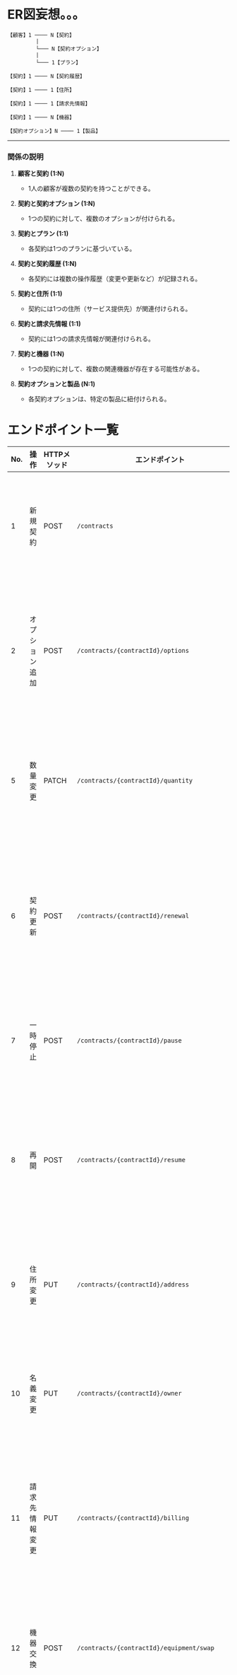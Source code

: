 # ER図妄想。。。

```
【顧客】1 ──── N【契約】
         |
         └─── N【契約オプション】
         |
         └─── 1【プラン】

【契約】1 ──── N【契約履歴】

【契約】1 ──── 1【住所】

【契約】1 ──── 1【請求先情報】

【契約】1 ──── N【機器】

【契約オプション】N ──── 1【製品】
```

---

### **関係の説明**

1. **顧客と契約 (1:N)**  
   - 1人の顧客が複数の契約を持つことができる。

2. **契約と契約オプション (1:N)**  
   - 1つの契約に対して、複数のオプションが付けられる。

3. **契約とプラン (1:1)**  
   - 各契約は1つのプランに基づいている。

4. **契約と契約履歴 (1:N)**  
   - 各契約には複数の操作履歴（変更や更新など）が記録される。

5. **契約と住所 (1:1)**  
   - 契約には1つの住所（サービス提供先）が関連付けられる。

6. **契約と請求先情報 (1:1)**  
   - 契約には1つの請求先情報が関連付けられる。

7. **契約と機器 (1:N)**  
   - 1つの契約に対して、複数の関連機器が存在する可能性がある。

8. **契約オプションと製品 (N:1)**  
   - 各契約オプションは、特定の製品に紐付けられる。



# エンドポイント一覧

| No. | 操作               | HTTPメソッド | エンドポイント                                   | 説明                                 |
| --- | ------------------ | ------------ | ------------------------------------------------ | ------------------------------------ |
| 1   | 新規契約           | POST         | `/contracts`                                     | 新しい契約を作成する                 |
| 2   | オプション追加     | POST         | `/contracts/{contractId}/options`                | 契約にオプションを追加する           |
| 5   | 数量変更           | PATCH        | `/contracts/{contractId}/quantity`               | 契約内の数量を変更する               |
| 6   | 契約更新           | POST         | `/contracts/{contractId}/renewal`                | 契約期間を延長または更新する         |
| 7   | 一時停止           | POST         | `/contracts/{contractId}/pause`                  | 契約を一時停止する                   |
| 8   | 再開               | POST         | `/contracts/{contractId}/resume`                 | 一時停止中の契約を再開する           |
| 9   | 住所変更           | PUT          | `/contracts/{contractId}/address`                | 契約の住所を変更する                 |
| 10  | 名義変更           | PUT          | `/contracts/{contractId}/owner`                  | 契約者名義を変更する                 |
| 11  | 請求先情報変更     | PUT          | `/contracts/{contractId}/billing`                | 契約の請求先情報を変更する           |
| 12  | 機器交換           | POST         | `/contracts/{contractId}/equipment/swap`         | 契約内の機器を交換する               |
| 13  | 解約               | DELETE       | `/customers/{customerId}/contracts/{contractId}` | 契約を解約する                       |
| 14  | 契約一覧取得       | GET          | `/contracts`                                     | 全ての契約情報を取得する             |
| 15  | 契約詳細取得       | GET          | `/contracts/{contractId}`                        | 指定された契約の詳細情報を取得する   |
| 16  | オプション一覧取得 | GET          | `/contracts/{contractId}/options`                | 契約に紐づくオプション一覧を取得する |
| 17  | 顧客情報取得       | GET          | `/customers/{customerId}`                        | 指定された顧客の情報を取得する       |
| 18  | 契約履歴取得       | GET          | `/contracts/{contractId}/history`                | 指定された契約の変更履歴を取得する   |




## 1. 新規契約 (`POST /contracts`)

**リクエスト**:
```json
{
  "customerId": "12345",
  "startDate": "2024-12-01",
  "products": [
    {
      "productId": "P001",
      "quantity": 2
    }
  ]
}
```

**レスポンス**:
```json
{
  "contractId": "98765",
  "status": "active",
  "startDate": "2024-12-01",
  "products": [
    {
      "productId": "P001",
      "quantity": 2
    }
  ]
}
```

---

## 2. オプション追加 (`POST /contracts/{contractId}/options`)

**リクエスト**:
```json
{
  "productId": "P002",
  "quantity": 1
}
```

**レスポンス**:
```json
{
  "optionId": "45678",
  "productId": "P002",
  "quantity": 1,
  "status": "追加完了"
}
```

---

## 3. オプション削除 (`DELETE /contracts/{contractId}/options/{optionId}`)

**リクエスト**:
なし

**レスポンス**:
```json
{
  "optionId": "45678",
  "status": "削除完了"
}
```

---

## 4. プラン変更 (`PUT /contracts/{contractId}/plan`)

**リクエスト**:
```json
{
  "newPlanId": "premium"
}
```

**レスポンス**:
```json
{
  "contractId": "98765",
  "oldPlanId": "basic",
  "newPlanId": "premium",
  "status": "変更完了"
}
```

---

## 5. 数量変更 (`PATCH /contracts/{contractId}/quantity`)

**リクエスト**:
```json
{
  "productId": "P001",
  "newQuantity": 3
}
```

**レスポンス**:
```json
{
  "productId": "P001",
  "oldQuantity": 2,
  "newQuantity": 3,
  "status": "変更完了"
}
```

---

## 6. 契約更新 (`POST /contracts/{contractId}/renewal`)

**リクエスト**:
```json
{
  "newEndDate": "2025-12-01"
}
```

**レスポンス**:
```json
{
  "contractId": "98765",
  "newEndDate": "2025-12-01",
  "status": "更新完了"
}
```

---

## 7. 一時停止 (`POST /contracts/{contractId}/pause`)

**リクエスト**:
```json
{
  "reason": "停止理由"
}
```

**レスポンス**:
```json
{
  "contractId": "98765",
  "status": "一時停止",
  "reason": "停止理由"
}
```

---

## 8. 再開 (`POST /contracts/{contractId}/resume`)

**リクエスト**:
なし

**レスポンス**:
```json
{
  "contractId": "98765",
  "status": "アクティブ"
}
```

---

## 9. 住所変更 (`PUT /contracts/{contractId}/address`)

**リクエスト**:
```json
{
  "newAddress": "東京都渋谷区神南1丁目1-1"
}
```

**レスポンス**:
```json
{
  "contractId": "98765",
  "oldAddress": "大阪府大阪市北区梅田1丁目2-2",
  "newAddress": "東京都渋谷区神南1丁目1-1",
  "status": "変更完了"
}
```

---

## 10. 名義変更 (`PUT /contracts/{contractId}/owner`)

**リクエスト**:
```json
{
  "newOwnerName": "山田 太郎"
}
```

**レスポンス**:
```json
{
  "contractId": "98765",
  "oldOwnerName": "佐藤 花子",
  "newOwnerName": "山田 太郎",
  "status": "変更完了"
}
```

---

## 11. 請求先情報変更 (`PUT /contracts/{contractId}/billing`)

**リクエスト**:
```json
{
  "newBillingInfo": {
    "address": "神奈川県横浜市中区山下町2丁目3-3",
    "paymentMethod": "クレジットカード"
  }
}
```

**レスポンス**:
```json
{
  "contractId": "98765",
  "status": "変更完了",
  "billingInfo": {
    "address": "神奈川県横浜市中区山下町2丁目3-3",
    "paymentMethod": "クレジットカード"
  }
}
```

---

## 12. 機器交換 (`POST /contracts/{contractId}/equipment/swap`)

**リクエスト**:
```json
{
  "oldEquipmentId": "001",
  "newEquipmentId": "002"
}
```

**レスポンス**:
```json
{
  "contractId": "98765",
  "oldEquipmentId": "001",
  "newEquipmentId": "002",
  "status": "交換完了"
}
```

---

## 13. 解約 (`DELETE /customers/{customerId}/contracts/{contractId}`)

**リクエスト**:
なし

**レスポンス**:
```json
{
  "contractId": "98765",
  "status": "解約完了",
  "terminationDate": "2024-12-06"
}
```

---

## 14. 契約一覧取得 (`GET /contracts`)

**リクエスト**:
なし

**レスポンス**:
```json
[
  {
    "contractId": "98765",
    "status": "アクティブ",
    "startDate": "2024-12-01"
  },
  {
    "contractId": "87654",
    "status": "一時停止",
    "startDate": "2024-10-01"
  }
]
```

---

## 15. 契約詳細取得 (`GET /contracts/{contractId}`)

**リクエスト**:
なし

**レスポンス**:
```json
{
  "contractId": "98765",
  "status": "アクティブ",
  "startDate": "2024-12-01",
  "products": [
    {
      "productId": "P001",
      "quantity": 2
    }
  ]
}
```

---

## 16. オプション一覧取得 (`GET /contracts/{contractId}/options`)

**リクエスト**:
なし

**レスポンス**:
```json
[
  {
    "optionId": "45678",
    "productId": "P002",
    "quantity": 1
  }
]
```

---

## 17. 顧客情報取得 (`GET /customers/{customerId}`)

**リクエスト**:
なし

**レスポンス**:
```json
{
  "customerId": "12345",
  "name": "田中 一郎",
  "email": "tanaka.ichiro@example.jp",
  "phone": "090-1234-5678"
}
```

---

## 18. 契約履歴取得 (`GET /contracts/{contractId}/history`)

**リクエスト**:
なし

**レスポンス**:
```json
[
  {
    "action": "作成",
    "timestamp": "2024-12-01T12:00:00Z",
    "details": "SB光ベーシックプランで契約を作成"
  },
  {
    "action": "更新",
    "timestamp": "2024-12-05T08:30:00Z",
    "details": "SB光ベーシックプランを速度上位プランに変更"
  }
]
```
